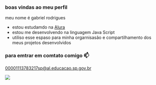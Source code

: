 ### boas vindas ao meu perfil

meu nome é gabriel rodrigues

- estou estudamdo na [Alura](https://www.alura.com.br)
- estou me desenvolvendo na linguagem Java Script
- utiliso esse espaso para minha orgarnisasão e compartilhamento dos meus projetos desenvolvidos

 ### para emtrar em comtato comigo 📫

 00001113783217sp@al.educacao.sp.gov.br
  
 ![](https://media.tenor.com/ORwVOmkKdYEAAAAi/pato-caminando.gif)
